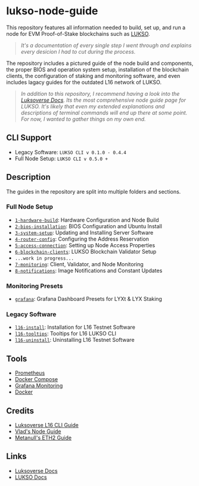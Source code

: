 # lukso-node-guide

This repository features all information needed to build, set up, and run a node for EVM Proof-of-Stake blockchains such as [LUKSO](https://docs.lukso.tech/).

> _It's a documentation of every single step I went through and explains every desicion I had to cut during the process._

The repository includes a pictured guide of the node build and components, the proper BIOS and operation system setup, installation of the blockchain clients, the configuration of staking and monitoring software, and even includes lagacy guides for the outdated L16 network of LUKSO.

> _In addition to this repository, I recommend having a look into the [Luksoverse Docs](https://docs.luksoverse.io/). Its the most comprehensive node guide page for LUKSO. It's likely that even my extended explanations and descriptions of terminal commands will end up there at some point. For now, I wanted to gather things on my own end._

## CLI Support

- Legacy Software: `LUKSO CLI v 0.1.0 - 0.4.4`
- Full Node Setup: `LUKSO CLI v 0.5.0 +`

## Description

The guides in the repository are split into multiple folders and sections.

### Full Node Setup

- [`1-hardware-build`](/1-hardware-build/): Hardware Configuration and Node Build
- [`2-bios-installation`](/2-bios-installation/): BIOS Configuration and Ubuntu Install
- [`3-system-setup`](/3-system-setup/): Updating and Installing Server Software
- [`4-router-config`](/4-router-config/): Configuring the Address Reservation
- [`5-access-connection`](/5-access-connection/): Setting up Node Access Properties
- [`6-blockchain-clients`](/6-blockchain-clients/): LUKSO Blockchain Validator Setup
- `...work in progress...`
- [`7-monitoring`](/7-monitoring/): Client, Validator, and Node Monitoring
- [`8-notifications`](/8-notifications/): Image Notifications and Constant Updates

### Monitoring Presets

- [`grafana`](/grafana/): Grafana Dashboard Presets for LYXt & LYX Staking

### Legacy Software

- [`l16-install`](/l16-install/): Installation for L16 Testnet Software
- [`l16-tooltips`](/l16-tooltips/): Tooltips for L16 LUKSO CLI
- [`l16-uninstall`](/l16-uninstall/): Uninstalling L16 Testnet Software

## Tools

- [Prometheus](https://prometheus.io/)
- [Docker Compose](https://docs.docker.com/compose/)
- [Grafana Monitoring](https://grafana.com/)
- [Docker](https://docs.docker.com/)

## Credits

- [Luksoverse L16 CLI Guide](https://luksoverse.io/2022/04/l16-re-spin-extra-tools-and-explanation/)
- [Vlad's Node Guide](https://github.com/lykhonis/lukso-node-guide)
- [Metanull's ETH2 Guide](https://github.com/metanull-operator/eth2-ubuntu)

## Links

- [Luksoverse Docs](https://docs.luksoverse.io)
- [LUKSO Docs](https://docs.lukso.tech/networks/l16-testnet/run-node)
